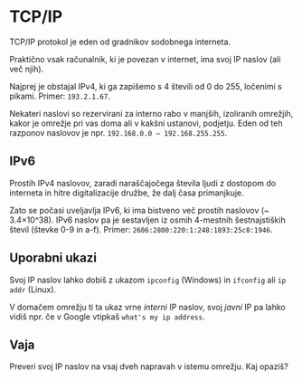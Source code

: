 # TCP/IP
TCP/IP protokol je eden od gradnikov sodobnega interneta.

Praktično vsak računalnik, ki je povezan v internet, ima svoj IP naslov (ali več njih).

Najprej je obstajal IPv4, ki ga zapišemo s 4 števili od 0 do 255, ločenimi s pikami. Primer: `193.2.1.67`.

Nekateri naslovi so rezervirani za interno rabo v manjših, izoliranih omrežjih, kakor je omrežje pri vas doma ali v kakšni ustanovi, podjetju. Eden od teh razponov naslovov je npr. `192.168.0.0 – 192.168.255.255`.

## IPv6

Prostih IPv4 naslovov, zaradi naraščajočega števila ljudi z dostopom do interneta in hitre digitalizacije družbe, že dalj časa primanjkuje.

Zato se počasi uveljavlja IPv6, ki ima bistveno več prostih naslovov (~ 3.4×10^38). IPv6 naslov pa je sestavljen iz osmih
4-mestnih šestnajstiških števil (števke 0-9 in a-f). Primer: `2606:2800:220:1:248:1893:25c8:1946`.

## Uporabni ukazi

Svoj IP naslov lahko dobiš z ukazom `ipconfig` (Windows) in `ifconfig` ali `ip addr` (Linux).

V domačem omrežju ti ta ukaz vrne _interni_ IP naslov, svoj _javni_ IP pa lahko vidiš npr. če v Google vtipkaš `what's my ip address`.


## Vaja
Preveri svoj IP naslov na vsaj dveh napravah v istemu omrežju.
Kaj opaziš?
